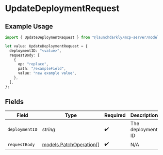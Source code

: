 # UpdateDeploymentRequest

## Example Usage

```typescript
import { UpdateDeploymentRequest } from "@launchdarkly/mcp-server/models/operations";

let value: UpdateDeploymentRequest = {
  deploymentID: "<value>",
  requestBody: [
    {
      op: "replace",
      path: "/exampleField",
      value: "new example value",
    },
  ],
};
```

## Fields

| Field                                                     | Type                                                      | Required                                                  | Description                                               |
| --------------------------------------------------------- | --------------------------------------------------------- | --------------------------------------------------------- | --------------------------------------------------------- |
| `deploymentID`                                            | *string*                                                  | :heavy_check_mark:                                        | The deployment ID                                         |
| `requestBody`                                             | [models.PatchOperation](../../models/patchoperation.md)[] | :heavy_check_mark:                                        | N/A                                                       |
